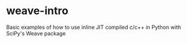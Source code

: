 weave-intro
===========

Basic examples of how to use inline JIT compiled c/c++ in Python with SciPy's Weave package
